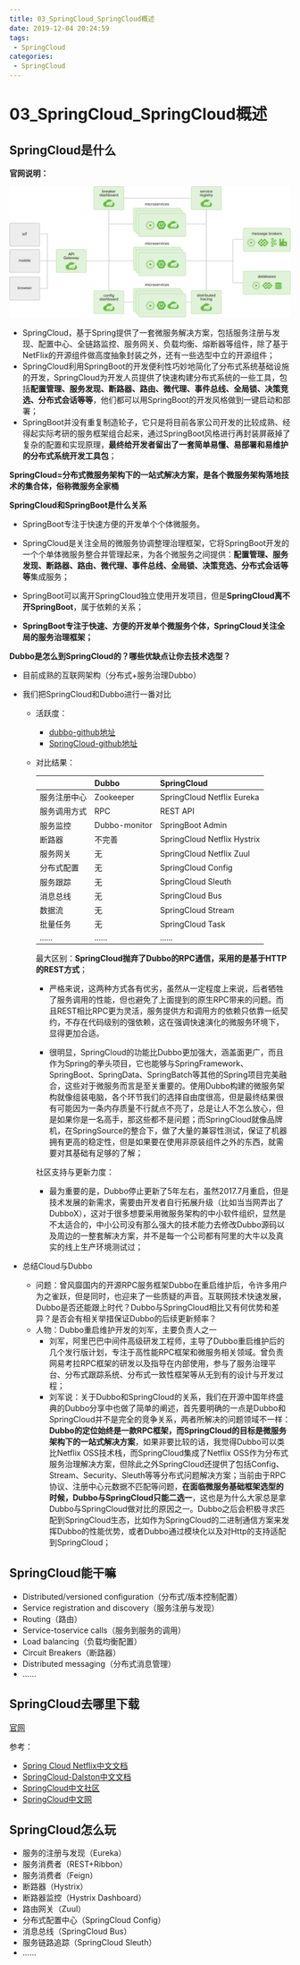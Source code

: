 ```yaml
---
title: 03_SpringCloud_SpringCloud概述
date: 2019-12-04 20:24:59
tags: 
 - SpringCloud
categories:
 - SpringCloud
---
```


# 03_SpringCloud_SpringCloud概述

## SpringCloud是什么

**官网说明：**

 ![img](03_SpringCloud_SpringCloud%E6%A6%82%E8%BF%B0/diagram-distributed-systems.svg) 

- SpringCloud，基于Spring提供了一套微服务解决方案，包括服务注册与发现、配置中心、全链路监控、服务网关、负载均衡、熔断器等组件，除了基于NetFlix的开源组件做高度抽象封装之外，还有一些选型中立的开源组件；
- SpringCloud利用SpringBoot的开发便利性巧妙地简化了分布式系统基础设施的开发，SpringCloud为开发人员提供了快速构建分布式系统的一些工具，包括**配置管理、服务发现、断路器、路由、微代理、事件总线、全局锁、决策竞选、分布式会话等等**，他们都可以用SpringBoot的开发风格做到一键启动和部署；
- SpringBoot并没有重复制造轮子，它只是将目前各家公司开发的比较成熟、经得起实际考研的服务框架组合起来，通过SpringBoot风格进行再封装屏蔽掉了复杂的配置和实现原理，**最终给开发者留出了一套简单易懂、易部署和易维护的分布式系统开发工具包**；



**SpringCloud=分布式微服务架构下的一站式解决方案，是各个微服务架构落地技术的集合体，俗称微服务全家桶**



**SpringCloud和SpringBoot是什么关系**

- SpringBoot专注于快速方便的开发单个个体微服务。

- SpringCloud是关注全局的微服务协调整理治理框架，它将SpringBoot开发的一个个单体微服务整合并管理起来，为各个微服务之间提供：**配置管理、服务发现、断路器、路由、微代理、事件总线、全局锁、决策竞选、分布式会话等等**集成服务；

- SpringBoot可以离开SpringCloud独立使用开发项目，但是**SpringCloud离不开SpringBoot**，属于依赖的关系；
- **SpringBoot专注于快速、方便的开发单个微服务个体，SpringCloud关注全局的服务治理框架；**



**Dubbo是怎么到SpringCloud的？哪些优缺点让你去技术选型？**

- 目前成熟的互联网架构（分布式+服务治理Dubbo）

- 我们把SpringCloud和Dubbo进行一番对比

  - 活跃度：

    - [dubbo-github地址](https://github.com/dubbo)
    - [SpringCloud-github地址](https://github.com/spring-cloud)

  - 对比结果：

    |              | Dubbo         | SpringCloud                 |
    | ------------ | ------------- | --------------------------- |
    | 服务注册中心 | Zookeeper     | SpringCloud Netflix Eureka  |
    | 服务调用方式 | RPC           | REST API                    |
    | 服务监控     | Dubbo-monitor | SpringBoot Admin            |
    | 断路器       | 不完善        | SpringCloud Netflix Hystrix |
    | 服务网关     | 无            | SpringCloud Netflix Zuul    |
    | 分布式配置   | 无            | SpringCloud Config          |
    | 服务跟踪     | 无            | SpringCloud Sleuth          |
    | 消息总线     | 无            | SpringCloud Bus             |
    | 数据流       | 无            | SpringCloud Stream          |
    | 批量任务     | 无            | SpringCloud Task            |
    | ......       | ......        | ......                      |

    最大区别：**SpringCloud抛弃了Dubbo的RPC通信，采用的是基于HTTP的REST方式**；

    - 严格来说，这两种方式各有优劣，虽然从一定程度上来说，后者牺牲了服务调用的性能，但也避免了上面提到的原生RPC带来的问题。而且REST相比RPC更为灵活，服务提供方和调用方的依赖只依靠一纸契约，不存在代码级别的强依赖，这在强调快速演化的微服务环境下，显得更加合适。

    - 很明显，SpringCloud的功能比Dubbo更加强大，涵盖面更广，而且作为Spring的拳头项目，它也能够与SpringFramework、SpringBoot、SpringData、SpringBatch等其他的Spring项目完美融合，这些对于微服务而言是至关重要的。使用Dubbo构建的微服务架构就像组装电脑，各个环节我们的选择自由度很高，但是最终结果很有可能因为一条内存质量不行就点不亮了，总是让人不怎么放心，但是如果你是一名高手，那这些都不是问题；而SpringCloud就像品牌机，在SpringSource的整合下，做了大量的兼容性测试，保证了机器拥有更高的稳定性，但是如果要在使用非原装组件之外的东西，就需要对其基础有足够的了解；

    社区支持与更新力度：

    - 最为重要的是，Dubbo停止更新了5年左右，虽然2017.7月重启，但是技术发展的新需求，需要由开发者自行拓展升级（比如当当网弄出了DubboX），这对于很多想要采用微服务架构的中小软件组织，显然是不太适合的，中小公司没有那么强大的技术能力去修改Dubbo源码以及周边的一整套解决方案，并不是每一个公司都有阿里的大牛以及真实的线上生产环境测试过；

- 总结Cloud与Dubbo

  - 问题：曾风靡国内的开源RPC服务框架Dubbo在重启维护后，令许多用户为之雀跃，但是同时，也迎来了一些质疑的声音。互联网技术快速发展，Dubbo是否还能跟上时代？Dubbo与SpringCloud相比又有何优势和差异？是否会有相关举措保证Dubbo的后续更新频率？
  - 人物：Dubbo重启维护开发的刘军，主要负责人之一
    - 刘军，阿里巴巴中间件高级研发工程师，主导了Dubbo重启维护后的几个发行版计划，专注于高性能RPC框架和微服务相关领域。曾负责网易考拉RPC框架的研发以及指导在内部使用，参与了服务治理平台、分布式跟踪系统、分布式一致性框架等从无到有的设计与开发过程；
    - 刘军说：关于Dubbo和SpringCloud的关系，我们在开源中国年终盛典的Dubbo分享中也做了简单的阐述，首先要明确的一点是Dubbo和SpringCloud并不是完全的竞争关系，两者所解决的问题领域不一样：**Dubbo的定位始终是一款RPC框架，而SpringCloud的目标是微服务架构下的一站式解决方案**，如果非要比较的话，我觉得Dubbo可以类比Netflix OSS技术栈，而SpringCloud集成了Netflix OSS作为分布式服务治理解决方案，但除此之外SpringCloud还提供了包括Config、Stream、Security、Sleuth等等分布式问题解决方案；当前由于RPC协议、注册中心元数据不匹配等问题，**在面临微服务基础框架选型的时候，Dubbo与SpringCloud只能二选一**，这也是为什么大家总是拿Dubbo与SpringCloud做对比的原因之一。Dubbo之后会积极寻求匹配到SpringCloud生态，比如作为SpringCloud的二进制通信方案来发挥Dubbo的性能优势，或者Dubbo通过模块化以及对Http的支持适配到SpringCloud；



## SpringCloud能干嘛

- Distributed/versioned configuration（分布式/版本控制配置）
- Service registration and discovery（服务注册与发现）
- Routing（路由）
- Service-toservice calls（服务到服务的调用）
- Load balancing（负载均衡配置）
- Circuit Breakers（断路器）
- Distributed messaging（分布式消息管理）
- ......





## SpringCloud去哪里下载

[官网](https://spring.io/projects/spring-cloud)

参考：

- [Spring Cloud Netflix中文文档](https://springcloud.cc/spring-cloud-netflix.html)
- [SpringCloud-Dalston中文文档](https://springcloud.cc/spring-cloud-dalston.html)
- [SpringCloud中文社区](https://springcloud.cn)
- [SpringCloud中文网](https://springcloud.cc)

## SpringCloud怎么玩

- 服务的注册与发现（Eureka）
- 服务消费者（REST+Ribbon）
- 服务消费者（Feign）
- 断路器（Hystrix）
- 断路器监控（Hystrix Dashboard）
- 路由网关（Zuul）
- 分布式配置中心（SpringCloud Config）
- 消息总线（SpringCloud Bus）
- 服务链路追踪（SpringCloud Sleuth）
- ......








